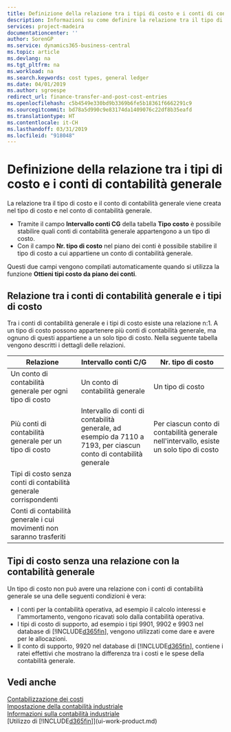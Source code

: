 ```yaml
---
title: Definizione della relazione tra i tipi di costo e i conti di contabilità generale | Microsoft Docs
description: Informazioni su come definire la relazione tra il tipo di costo e il conto di contabilità generale.
services: project-madeira
documentationcenter: ''
author: SorenGP
ms.service: dynamics365-business-central
ms.topic: article
ms.devlang: na
ms.tgt_pltfrm: na
ms.workload: na
ms.search.keywords: cost types, general ledger
ms.date: 04/01/2019
ms.author: sgroespe
redirect_url: finance-transfer-and-post-cost-entries
ms.openlocfilehash: c5b4549e330bd9b3369b6fe5b18361f6662291c9
ms.sourcegitcommit: bd78a5d990c9e83174da1409076c22df8b35eafd
ms.translationtype: HT
ms.contentlocale: it-CH
ms.lasthandoff: 03/31/2019
ms.locfileid: "918048"
---
```

# <a name="defining-the-relationship-between-cost-types-and-general-ledger-accounts"></a>Definizione della relazione tra i tipi di costo e i conti di contabilità generale
La relazione tra il tipo di costo e il conto di contabilità generale viene creata nel tipo di costo e nel conto di contabilità generale.  

* Tramite il campo **Intervallo conti CG** della tabella **Tipo costo** è possibile stabilire quali conti di contabilità generale appartengono a un tipo di costo.  
* Con il campo **Nr. tipo di costo** nel piano dei conti è possibile stabilire il tipo di costo a cui appartiene un conto di contabilità generale.  

Questi due campi vengono compilati automaticamente quando si utilizza la funzione **Ottieni tipi costo da piano dei conti**.  

## <a name="relationship-between-general-ledger-accounts-and-cost-types"></a>Relazione tra i conti di contabilità generale e i tipi di costo  
Tra i conti di contabilità generale e i tipi di costo esiste una relazione n:1. A un tipo di costo possono appartenere più conti di contabilità generale, ma ognuno di questi appartiene a un solo tipo di costo. Nella seguente tabella vengono descritti i dettagli delle relazioni.  

|Relazione|**Intervallo conti C/G**|**Nr. tipo di costo**|  
|------------------|------------------------------------------------|-------------------------------------------|  
|Un conto di contabilità generale per ogni tipo di costo|Un conto di contabilità generale|Un tipo di costo|  
|Più conti di contabilità generale per un tipo di costo|Intervallo di conti di contabilità generale, ad esempio da 7110 a 7193, per ciascun conto di contabilità generale|Per ciascun conto di contabilità generale nell'intervallo, esiste un solo tipo di costo|  
|Tipi di costo senza conti di contabilità generale corrispondenti|<Empty>||  
|Conti di contabilità generale i cui movimenti non saranno trasferiti||<Empty>|  

## <a name="cost-types-without-a-relationship-to-the-general-ledger"></a>Tipi di costo senza una relazione con la contabilità generale  
Un tipo di costo non può avere una relazione con i conti di contabilità generale se una delle seguenti condizioni è vera:  

* I conti per la contabilità operativa, ad esempio il calcolo interessi e l'ammortamento, vengono ricavati solo dalla contabilità operativa.  
* I tipi di costo di supporto, ad esempio i tipi 9901, 9902 e 9903 nel database di [!INCLUDE[d365fin](includes/d365fin_md.md)], vengono utilizzati come dare e avere per le allocazioni.  
* Il conto di supporto, 9920 nel database di [!INCLUDE[d365fin](includes/d365fin_md.md)], contiene i ratei effettivi che mostrano la differenza tra i costi e le spese della contabilità generale.  

## <a name="see-also"></a>Vedi anche  
[Contabilizzazione dei costi](finance-manage-cost-accounting.md)  
[Impostazione della contabilità industriale](finance-set-up-cost-accounting.md)   
[Informazioni sulla contabilità industriale](finance-about-cost-accounting.md)  
[Utilizzo di [!INCLUDE[d365fin](includes/d365fin_md.md)]](ui-work-product.md)
